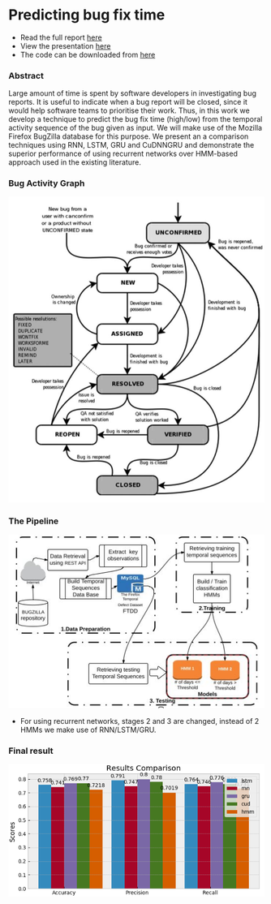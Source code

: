 # Predicting bug fix time

- Read the full report [here](report2.pdf)
- View the presentation [here](ppt.pdf)
- The code can be downloaded from [here](https://drive.google.com/file/d/1WaxgT11PNF8sfD83kdaiNQFeLlZTTjP3/view?usp=sharing)

### Abstract 

Large amount of time is spent by software developers in investigating bug reports. It is useful to indicate when a bug report will be closed, since it would help software teams to prioritise their work. Thus, in this work we develop a technique
to predict the bug fix time (high/low) from the temporal activity sequence of the bug given as input. We will make use of the Mozilla Firefox BugZilla database for this purpose. We present an a comparison techniques using RNN, LSTM, GRU and CuDNNGRU and demonstrate the superior performance of using recurrent networks over HMM-based approach used in the existing literature. 


### Bug Activity Graph 

![Alt Text](bug.png)


### The Pipeline 
![Alt Text](ext.png)

- For using recurrent networks, stages 2 and 3 are changed, instead of 2 HMMs we make use of RNN/LSTM/GRU. 

### Final result
![Alt Text](bar.png)


